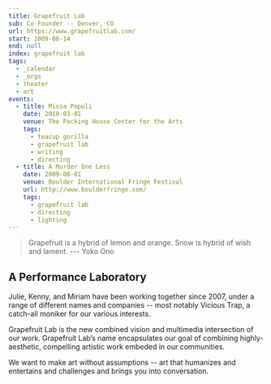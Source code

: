 ```yaml
---
title: Grapefruit Lab
sub: Co-Founder -- Denver, CO
url: https://www.grapefruitlab.com/
start: 2009-08-14
end: null
index: grapefruit lab
tags:
  - _calendar
  - _orgs
  - theater
  - art
events:
  - title: Missa Populi
    date: 2010-03-01
    venue: The Packing House Center for the Arts
    tags:
      - teacup gorilla
      - grapefruit lab
      - writing
      - directing
  - title: A Murder One Less
    date: 2009-08-01
    venue: Boulder International Fringe Festival
    url: http://www.boulderfringe.com/
    tags:
      - grapefruit lab
      - directing
      - lighting
---
```


> Grapefruit is a hybrid of lemon and orange.
> Snow is hybrid of wish and lament.
  --- Yoko Ono

## A Performance Laboratory

Julie, Kenny, and Miriam have been working together since 2007,
under a range of different names and companies --
most notably Vicious Trap,
a catch-all moniker for our various interests.

Grapefruit Lab is the new combined vision
and multimedia intersection of our work.
Grapefruit Lab’s name
encapsulates our goal of combining highly-aesthetic,
compelling artistic work embeded in our communities.

We want to make art without assumptions --
art that humanizes
and entertains
and challenges
and brings you into conversation.
